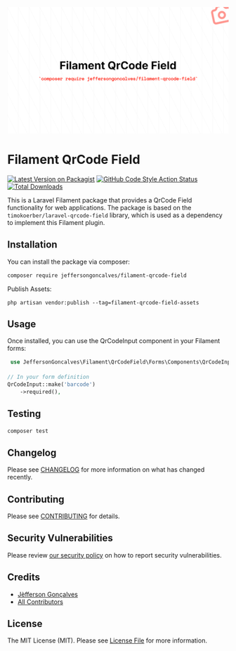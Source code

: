 <div class="filament-hidden">

![Filament QrCode Field](https://raw.githubusercontent.com/jeffersongoncalves/filament-qrcode-field/master/art/jeffersongoncalves-filament-qrcode-field.png)

</div>

# Filament QrCode Field

[![Latest Version on Packagist](https://img.shields.io/packagist/v/jeffersongoncalves/filament-qrcode-field.svg?style=flat-square)](https://packagist.org/packages/jeffersongoncalves/filament-qrcode-field)
[![GitHub Code Style Action Status](https://img.shields.io/github/actions/workflow/status/jeffersongoncalves/filament-qrcode-field/fix-php-code-style-issues.yml?branch=master&label=code%20style&style=flat-square)](https://github.com/jeffersongoncalves/filament-qrcode-field/actions?query=workflow%3A"Fix+PHP+code+styling"+branch%3Amaster)
[![Total Downloads](https://img.shields.io/packagist/dt/jeffersongoncalves/filament-qrcode-field.svg?style=flat-square)](https://packagist.org/packages/jeffersongoncalves/filament-qrcode-field)

This is a Laravel Filament package that provides a QrCode Field functionality for web applications. The package is based on the `timokoerber/laravel-qrcode-field` library, which is used as a dependency to implement this Filament plugin.

## Installation

You can install the package via composer:

```bash
composer require jeffersongoncalves/filament-qrcode-field
```

Publish Assets:

```
php artisan vendor:publish --tag=filament-qrcode-field-assets
```

## Usage

Once installed, you can use the QrCodeInput component in your Filament forms:

```php
 use JeffersonGoncalves\Filament\QrCodeField\Forms\Components\QrCodeInput;

// In your form definition
QrCodeInput::make('barcode')
    ->required(),
```

## Testing

```bash
composer test
```

## Changelog

Please see [CHANGELOG](CHANGELOG.md) for more information on what has changed recently.

## Contributing

Please see [CONTRIBUTING](.github/CONTRIBUTING.md) for details.

## Security Vulnerabilities

Please review [our security policy](../../security/policy) on how to report security vulnerabilities.

## Credits

- [Jèfferson Gonçalves](https://github.com/jeffersongoncalves)
- [All Contributors](../../contributors)

## License

The MIT License (MIT). Please see [License File](LICENSE.md) for more information.
